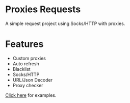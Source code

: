 # Proxies Requests
 A simple request project using Socks/HTTP with proxies.

# Features
* Custom proxies
* Auto refresh
* Blacklist
* Socks/HTTP
* URL/Json Decoder
* Proxy checker

[Click here](https://github.com/pedroagrs/proxies-requests/tree/main/src/test/java) for examples.
